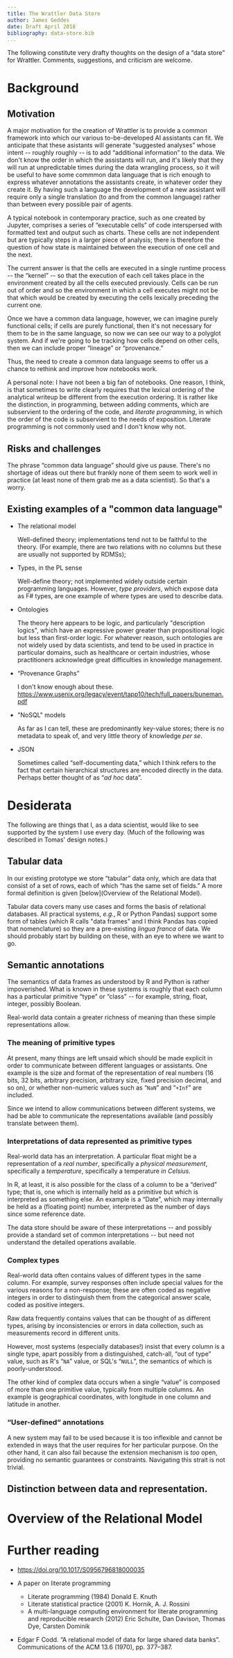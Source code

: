 ```yaml
---
title: The Wrattler Data Store
author: James Geddes
date: Draft April 2018
bibliography: data-store.bib
...
```



The following constitute very drafty thoughts on the design of a “data store”
for Wrattler. Comments, suggestions, and criticism are welcome. 


# Background

## Motivation

A major motivation for the creation of Wrattler is to provide a common framework
into which our various to-be-developed AI assistants can fit. We anticipate that
these asistants will generate “suggested analyses” whose intent -- roughly
roughly -- is to add “additional information” to the data. We don't know the
order in which the assistants will run, and it's likely that they will run at
unpredictable times during the data wrangling process, so it will be useful to
have some commmon data language that is rich enough to express whatever
annotations the assistants create, in whatever order they create it. By having
such a language the development of a new assistant will require only a single
translation (to and from the common language) rather than between every possible
pair of agents.

A typical notebook in contemporary practice, such as one created by Jupyter,
comprises a series of “executable cells” of code interspersed with formatted
text and output such as charts. These cells are not independent but are
typically steps in a larger piece of analysis; there is therefore the question
of how state is maintained between the execution of one cell and the next.

The current answer is that the cells are executed in a single runtime process --
the “kernel” -- so that the execution of each cell takes place in the
environment created by all the cells executed previously. Cells can be run out
of order and so the environment in which a cell executes might not be that which
would be created by executing the cells lexically preceding the current one.

Once we have a common data language, however, we can imagine purely functional
cells; if cells are purely functional, then it's not necessary for them to be in
the same language, so now we can see our way to a polyglot system. And if we're
going to be tracking how cells depend on other cells, then we can include proper
“lineage” or “provenance.”

Thus, the need to create a common data language seems to offer us a chance to
rethink and improve how notebooks work.

A personal note: I have not been a big fan of notebooks. One reason, I think, is
that sometimes to write clearly requires that the lexical ordering of the
analytical writeup be different from the execution ordering. It is rather like
the distinction, in programming, between adding comments, which are subservient
to the ordering of the code, and *literate programming*, in which the order of
the code is subservient to the needs of exposition. Literate programming is not
commonly used and I don't know why not.


## Risks and challenges

The phrase “common data language” should give us pause. There's no shortage of
ideas out there but frankly none of them seem to work well in practice (at least
none of them grab me as a data scientist). So that's a worry.


## Existing examples of a "common data language"

- The relational model 

  Well-defined theory; implementations tend not to be faithful to the theory. (For
  example, there are two relations with no columns but these are usually not
  supported by RDMSs);

- Types, in the PL sense

  Well-define theory; not implemented widely outside certain programming
  languages. However, *type providers*, which expose data as F# types, are one
  example of where types are used to describe data. 
  
- Ontologies

  The theory here appears to be logic, and particularly "description logics",
  which have an expressive power greater than propositional logic but less than
  first-order logic. For whatever reason, such ontologies are not widely used by
  data scientists, and tend to be used in practice in particular domains, such
  as healthcare or certain industries, whose practitioners acknowledge great
  difficulties in knowledge management.

- “Provenance Graphs”

  I don't know enough about
  these. https://www.usenix.org/legacy/event/tapp10/tech/full_papers/buneman.pdf
  
- "NoSQL" models

  As far as I can tell, these are predominantly key-value stores; there is no
  metadata to speak of, and very little theory of knowledge *per se*.
  
- JSON

  Sometimes called “self-documenting data,” which I think refers to the fact
  that certain hierarchical structures are encoded directly in the
  data. Perhaps better thought of as “*ad hoc* data”.
  

# Desiderata

The following are things that I, as a data scientist, would like to see
supported by the system I use every day. (Much of the following was described in
Tomas' design notes.)

## Tabular data

In our existing prototype we store “tabular” data only, which are data that
consist of a set of rows, each of which “has the same set of fields.” A more
formal definition is given [below](Overview of the Relational Model).

Tabular data covers many use cases and forms the basis of relational
databases. All practical systems, *e.g.*, R or Python Pandas) support some form
of tables (which R calls "data frames" and I think Pandas has copied that
nomenclature) so they are a pre-existing *lingua franca* of data. We should
probably start by building on these, with an eye to where we want to go.

[^vectors]: That's “vector” in the data science sense of “sequence indexed by
that naturals up to some $N$” rather than in the mathematical sense of “things
for which one has the concepts of addition and multiplication by reals.“

## Semantic annotations

The semantics of data frames as understood by R and Python is rather
impoverished. What is known in these systems is roughly that each column has a
particular primitive “type” or “class” -- for example, string, float, integer,
possibly Boolean.

Real-world data contain a greater richness of meaning than these simple
representations allow.

### The meaning of primitive types

At present, many things are left unsaid which should be made explicit in order
to communicate between different languages or assistants. One example is the
size and format of the representation of real numbers (16 bits, 32 bits,
arbitrary precision, arbitrary size, fixed precision decimal, and so on), or
whether non-numeric values such as “`NaN`” and “`+Inf`” are included.

Since we intend to allow communications between different systems, we had be
able to communicate the representations available (and possibly translate
between them).

### Interpretations of data represented as primitive types

Real-world data has an interpretation. A particular float might be a
representation of a *real number*, specifically a *physical measurement*,
specifically a *temperature*, specifically a temperature *in Celsius*.

In R, at least, it is also possible for the class of a column to be a “derived”
type; that is, one which is internally held as a primitive but which is
interpreted as something else. An example is a “Date”, which may internally be
held as a (floating point) number, interpreted as the number of days since some
reference date. 

The data store should be aware of these interpretations -- and possibly provide
a standard set of common interpretations -- but need not understand the detailed
operations available.

### Complex types

Real-world data often contains values of different types in the same column. For
example, survey responses often include special values for the various reasons
for a non-response; these are often coded as negative integers in order to
distinguish them from the categorical answer scale, coded as positive integers.

Raw data frequently contains values that can be thought of as different types,
arising by inconsistencies or errors in data collection, such as measurements
record in different units. 

However, most systems (especially databases!) insist that every column is a
single type, apart possibly from a distinguished, catch-all, “out of type”
value, such as R's “`NA`” value, or SQL's “`NULL`”, the semantics of which is
poorly-understood. 

The other kind of complex data occurs when a single “value” is composed of more
than one primitive value, typically from multiple columns. An example is
geographical coordinates, with longitude in one column and latitude in another.

### “User-defined“ annotations

A new system may fail to be used because it is too inflexible and cannot be
extended in ways that the user requires for her particular purpose. On the other
hand, it can also fail because the extension mechanism is *too* open, providing
no semantic guarantees or constraints. Navigating this strait is not trivial.


## Distinction between data and representation.





# Overview of the Relational Model




# Further reading



-  https://doi.org/10.1017/S0956796818000035

- A paper on literate programming

    * Literate programming (1984) Donald E. Knuth
    * Literate statistical practice (2001) K. Hornik, A. J. Rossini
    * A multi-language computing environment for literate programming and
      reproducible research (2012) Eric Schulte, Dan Davison, Thomas Dye,
      Carsten Dominik

- Edgar F Codd. “A relational model of data for large shared data
  banks”. Communications of the ACM 13.6 (1970), pp. 377–387.
